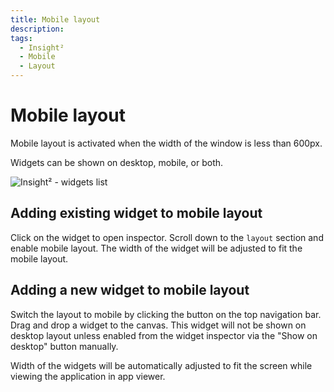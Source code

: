 ```yaml
---
title: Mobile layout
description: 
tags:
  - Insight²
  - Mobile
  - Layout
---
```


# Mobile layout

Mobile layout is activated when the width of the window is less than 600px.


Widgets can be shown on desktop, mobile, or both.




![Insight² - widgets list](/_images/insight2/tutorial/mobile-layout/mobile-layout.gif)



## Adding existing widget to mobile layout
Click on the widget to open inspector. Scroll down to the `layout` section and enable mobile layout. The width of the widget will be adjusted to fit the mobile layout.

## Adding a new widget to mobile layout
Switch the layout to mobile by clicking the button on the top navigation bar. Drag and drop a widget to the canvas. This widget will not be shown on desktop layout unless enabled from the widget inspector via the "Show on desktop" button manually.


Width of the widgets will be automatically adjusted to fit the screen while viewing the application in app viewer.

